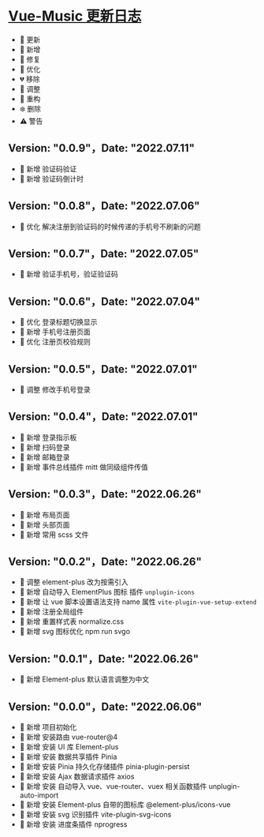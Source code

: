 <!--
 * @Description: 更新日志
 * @Date: 2022-06-06 05:16:15
 * @LastEditTime: 2022-07-11 16:26:52
-->
# <a href="https://github.com/235926/Vue-Music" target="_blank">Vue-Music 更新日志</a>
- 🌟 更新
- 🎉 新增
- 🐞 修复
- 🎯 优化
- 💔 移除
- 🚧 调整
- 🌈 重构
- ❄️ 删除
- ⚠️ 警告

## Version: "0.0.9"，Date: "2022.07.11"

- 🎉 新增 验证码验证
- 🎉 新增 验证码倒计时



## Version: "0.0.8"，Date: "2022.07.06"

- 🎯 优化 解决注册到验证码的时候传递的手机号不刷新的问题



## Version: "0.0.7"，Date: "2022.07.05"

- 🎉 新增 验证手机号，验证验证码



## Version: "0.0.6"，Date: "2022.07.04"

- 🎯 优化 登录标题切换显示
- 🎉 新增 手机号注册页面
- 🎯 优化 注册页校验规则



## Version: "0.0.5"，Date: "2022.07.01"

- 🚧 调整 修改手机号登录



## Version: "0.0.4"，Date: "2022.07.01"

- 🎉 新增 登录指示板
- 🎉 新增 扫码登录
- 🎉 新增 邮箱登录
- 🎉 新增 事件总线插件 mitt 做同级组件传值


## Version: "0.0.3"，Date: "2022.06.26"

- 🎉 新增 布局页面
- 🎉 新增 头部页面
- 🎉 新增 常用 scss 文件



## Version: "0.0.2"，Date: "2022.06.26"

- 🚧 调整 element-plus 改为按需引入
- 🎉 新增 自动导入 ElementPlus 图标 插件 `unplugin-icons`
- 🎉 新增 让 vue 脚本设置语法支持 name 属性 `vite-plugin-vue-setup-extend`
- 🎉 新增 注册全局组件
- 🎉 新增 重置样式表 normalize.css
- 🎉 新增 svg 图标优化 npm run svgo



## Version: "0.0.1"，Date: "2022.06.26"
- 🎉 新增 Element-plus 默认语言调整为中文



## Version: "0.0.0"，Date: "2022.06.06"

- 🎉 新增 项目初始化
- 🎉 新增 安装路由 vue-router@4
- 🎉 新增 安装 UI 库 Element-plus
- 🎉 新增 安装 数据共享插件 Pinia
- 🎉 新增 安装 Pinia 持久化存储插件 pinia-plugin-persist
- 🎉 新增 安装 Ajax 数据请求插件 axios
- 🎉 新增 安装 自动导入 vue、vue-router、vuex 相关函数插件 unplugin-auto-import
- 🎉 新增 安装 Element-plus 自带的图标库 @element-plus/icons-vue
- 🎉 新增 安装 svg 识别插件 vite-plugin-svg-icons
- 🎉 新增 安装 进度条插件 nprogress